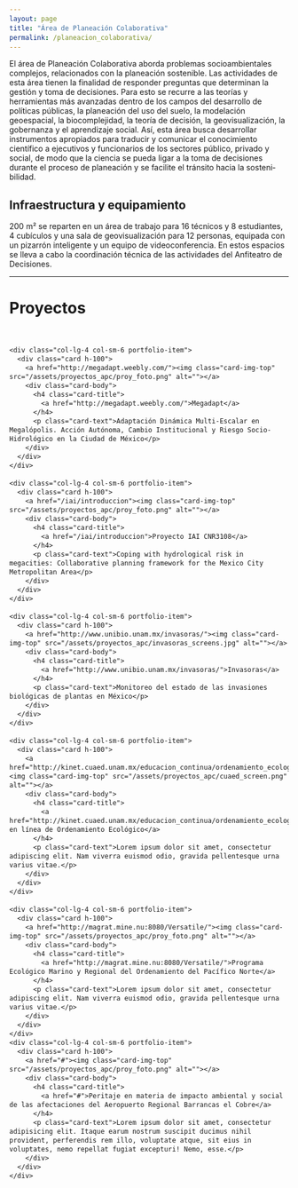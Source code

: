 ```yaml
---
layout: page
title: "Área de Planeación Colaborativa"
permalink: /planeacion_colaborativa/
---
```


El área de Planeación Colaborativa aborda problemas socioambientales complejos, relacionados con la planeación sostenible.
Las actividades de esta área tienen la finalidad de responder preguntas que determinan la gestión y toma de decisiones. Para esto se recurre a las teorías y herramientas más avanzadas dentro de los campos del desarrollo de políticas públicas, la planeación del uso del suelo, la modelación geoespacial, la biocomplejidad, la teoría de decisión, la geovisualización, la gobernanza y el aprendizaje social.
Así, esta área busca desarrollar instrumentos apropiados para traducir y comunicar el conocimiento científico a ejecutivos y funcionarios de los sectores público, privado y social, de modo que la ciencia se pueda ligar a la toma de decisiones durante el proceso de planeación y se facilite el tránsito hacia la sosteni­bilidad.


## Infraestructura y equipamiento

200 m² se reparten en un área de trabajo para 16 técnicos y 8 estudiantes, 4 cubículos y una sala de geovisualización para 12 personas, equipada con un pizarrón inteligente y un equipo de videoconferencia. En estos espacios se lleva a cabo la coordinación técnica de las actividades del Anfiteatro de Decisiones.

* * *

<!-- 3-col-portfolio BS - - Page Content -->
<div class="container-fluid">

  <!-- Page Heading -->
  <h1 class="text-center">Proyectos</h1>
  <br/>

  <div class="row">

    <div class="col-lg-4 col-sm-6 portfolio-item">
      <div class="card h-100">
        <a href="http://megadapt.weebly.com/"><img class="card-img-top" src="/assets/proyectos_apc/proy_foto.png" alt=""></a>
        <div class="card-body">
          <h4 class="card-title">
            <a href="http://megadapt.weebly.com/">Megadapt</a>
          </h4>
          <p class="card-text">Adaptación Dinámica Multi-Escalar en Megalópolis. Acción Autónoma, Cambio Institucional y Riesgo Socio-Hidrológico en la Ciudad de México</p>
        </div>
      </div>
    </div>

    <div class="col-lg-4 col-sm-6 portfolio-item">
      <div class="card h-100">
        <a href="/iai/introduccion"><img class="card-img-top" src="/assets/proyectos_apc/proy_foto.png" alt=""></a>
        <div class="card-body">
          <h4 class="card-title">
            <a href="/iai/introduccion">Proyecto IAI CNR3108</a>
          </h4>
          <p class="card-text">Coping with hydrological risk in megacities: Collaborative planning framework for the Mexico City Metropolitan Area</p>
        </div>
      </div>
    </div>

    <div class="col-lg-4 col-sm-6 portfolio-item">
      <div class="card h-100">
        <a href="http://www.unibio.unam.mx/invasoras/"><img class="card-img-top" src="/assets/proyectos_apc/invasoras_screens.jpg" alt=""></a>
        <div class="card-body">
          <h4 class="card-title">
            <a href="http://www.unibio.unam.mx/invasoras/">Invasoras</a>
          </h4>
          <p class="card-text">Monitoreo del estado de las invasiones biológicas de plantas en México</p>
        </div>
      </div>
    </div>

    <div class="col-lg-4 col-sm-6 portfolio-item">
      <div class="card h-100">
        <a href="http://kinet.cuaed.unam.mx/educacion_continua/ordenamiento_ecologico/"><img class="card-img-top" src="/assets/proyectos_apc/cuaed_screen.png" alt=""></a>
        <div class="card-body">
          <h4 class="card-title">
            <a href="http://kinet.cuaed.unam.mx/educacion_continua/ordenamiento_ecologico/">Curso en línea de Ordenamiento Ecológico</a>
          </h4>
          <p class="card-text">Lorem ipsum dolor sit amet, consectetur adipiscing elit. Nam viverra euismod odio, gravida pellentesque urna varius vitae.</p>
        </div>
      </div>
    </div>

    <div class="col-lg-4 col-sm-6 portfolio-item">
      <div class="card h-100">
        <a href="http://magrat.mine.nu:8080/Versatile/"><img class="card-img-top" src="/assets/proyectos_apc/proy_foto.png" alt=""></a>
        <div class="card-body">
          <h4 class="card-title">
            <a href="http://magrat.mine.nu:8080/Versatile/">Programa Ecológico Marino y Regional del Ordenamiento del Pacífico Norte</a>
          </h4>
          <p class="card-text">Lorem ipsum dolor sit amet, consectetur adipiscing elit. Nam viverra euismod odio, gravida pellentesque urna varius vitae.</p>
        </div>
      </div>
    </div>
    <div class="col-lg-4 col-sm-6 portfolio-item">
      <div class="card h-100">
        <a href="#"><img class="card-img-top" src="/assets/proyectos_apc/proy_foto.png" alt=""></a>
        <div class="card-body">
          <h4 class="card-title">
            <a href="#">Peritaje en materia de impacto ambiental y social de las afectaciones del Aeropuerto Regional Barrancas el Cobre</a>
          </h4>
          <p class="card-text">Lorem ipsum dolor sit amet, consectetur adipisicing elit. Itaque earum nostrum suscipit ducimus nihil provident, perferendis rem illo, voluptate atque, sit eius in voluptates, nemo repellat fugiat excepturi! Nemo, esse.</p>
        </div>
      </div>
    </div>
  </div>

  <!-- /.row -->
</div>

  <!-- /.container -->
  <!-- Bootstrap core JavaScript
  <script src="vendor/jquery/jquery.min.js"></script>
  <script src="vendor/bootstrap/js/bootstrap.bundle.min.js"></script>
-->
<!-- FIN -->
